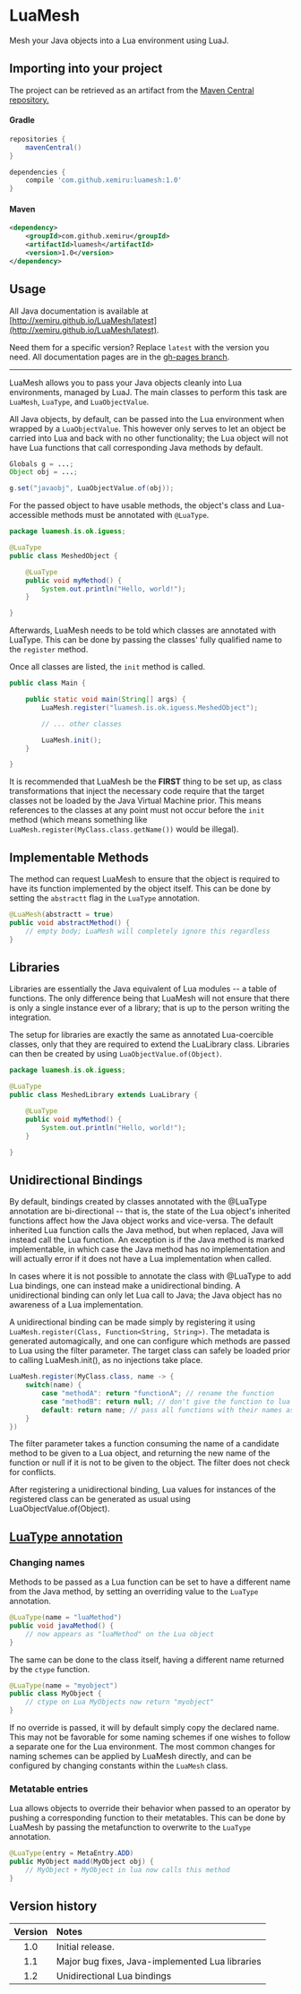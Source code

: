 # LuaMesh

Mesh your Java objects into a Lua environment using LuaJ.

## Importing into your project

The project can be retrieved as an artifact from the [Maven Central repository.](https://search.maven.org/#artifactdetails%7Ccom.github.xemiru%7Cluamesh%7C1.0%7Cjar)

#### Gradle
```groovy
repositories {
    mavenCentral()
}

dependencies {
    compile 'com.github.xemiru:luamesh:1.0'
}
```

#### Maven
```xml
<dependency>
    <groupId>com.github.xemiru</groupId>
    <artifactId>luamesh</artifactId>
    <version>1.0</version>
</dependency>
```

## Usage

All Java documentation is available at [http://xemiru.github.io/LuaMesh/latest](http://xemiru.github.io/LuaMesh/latest).

Need them for a specific version? Replace `latest` with the version you need. All documentation pages are in the [gh-pages branch](https://github.com/Xemiru/LuaMesh/tree/gh-pages).

----

LuaMesh allows you to pass your Java objects cleanly into Lua environments, managed by LuaJ. The main classes to perform this task are `LuaMesh`, `LuaType`, and `LuaObjectValue`.

All Java objects, by default, can be passed into the Lua environment when wrapped by a `LuaObjectValue`. This however only serves to let an object be carried into Lua and back with no other functionality; the Lua object will not have Lua functions that call corresponding Java methods by default.

```java
Globals g = ...;
Object obj = ...;

g.set("javaobj", LuaObjectValue.of(obj));
```

For the passed object to have usable methods, the object's class and Lua-accessible methods must be annotated with `@LuaType`.

```java
package luamesh.is.ok.iguess;

@LuaType
public class MeshedObject {

    @LuaType
    public void myMethod() {
        System.out.println("Hello, world!");
    }

}
```

Afterwards, LuaMesh needs to be told which classes are annotated with LuaType. This can be done by passing the classes' fully qualified name to the `register` method.

Once all classes are listed, the `init` method is called.

```java
public class Main {

    public static void main(String[] args) {
        LuaMesh.register("luamesh.is.ok.iguess.MeshedObject");

        // ... other classes

        LuaMesh.init();
    }

}
```

It is recommended that LuaMesh be the **FIRST** thing to be set up, as class transformations that inject the necessary code require that the target classes not be loaded by the Java Virtual Machine prior. This means references to the classes at any point must not occur before the `init` method (which means something like `LuaMesh.register(MyClass.class.getName())` would be illegal).

## Implementable Methods

The method can request LuaMesh to ensure that the object is required to have its function implemented by the object itself. This can be done by setting the `abstractt` flag in the `LuaType` annotation.

```java
@LuaMesh(abstractt = true)
public void abstractMethod() {
    // empty body; LuaMesh will completely ignore this regardless
}
```

## Libraries

Libraries are essentially the Java equivalent of Lua modules -- a table of functions. The only difference being that LuaMesh will not ensure that there is only a single instance ever of a library; that is up to the person writing the integration.

The setup for libraries are exactly the same as annotated Lua-coercible classes, only that they are required to extend the LuaLibrary class. Libraries can then be created by using `LuaObjectValue.of(Object)`.

```java
package luamesh.is.ok.iguess;

@LuaType
public class MeshedLibrary extends LuaLibrary {

    @LuaType
    public void myMethod() {
        System.out.println("Hello, world!");
    }

}
```

## Unidirectional Bindings

By default, bindings created by classes annotated with the @LuaType annotation are bi-directional -- that is, the state of the Lua object's inherited functions affect how the Java object works and vice-versa. The default inherited Lua function calls the Java method, but when replaced, Java will instead call the Lua function. An exception is if the Java method is marked implementable, in which case the Java method has no implementation and will actually error if it does not have a Lua implementation when called.

In cases where it is not possible to annotate the class with @LuaType to add Lua bindings, one can instead make a unidirectional binding. A unidirectional binding can only let Lua call to Java; the Java object has no awareness of a Lua implementation.

A unidirectional binding can be made simply by registering it using `LuaMesh.register(Class, Function<String, String>)`. The metadata is generated automagically, and one can configure which methods are passed to Lua using the filter parameter. The target class can safely be loaded prior to calling LuaMesh.init(), as no injections take place.

```java
LuaMesh.register(MyClass.class, name -> {
    switch(name) {
        case "methodA": return "functionA"; // rename the function
        case "methodB": return null; // don't give the function to lua
        default: return name; // pass all functions with their names as-is
    }
})
```

The filter parameter takes a function consuming the name of a candidate method to be given to a Lua object, and returning the new name of the function or null if it is not to be given to the object. The filter does not check for conflicts.

After registering a unidirectional binding, Lua values for instances of the registered class can be generated as usual using LuaObjectValue.of(Object).

## [LuaType annotation](https://xemiru.github.io/LuaMesh/latest/com/github/xemiru/luamesh/LuaType.html)

### Changing names

Methods to be passed as a Lua function can be set to have a different name from the Java method, by setting an overriding value to the `LuaType` annotation.

```java
@LuaType(name = "luaMethod")
public void javaMethod() {
    // now appears as "luaMethod" on the Lua object
}
```

The same can be done to the class itself, having a different name returned by the `ctype` function.

```java
@LuaType(name = "myobject")
public class MyObject {
    // ctype on Lua MyObjects now return "myobject"
}
```

If no override is passed, it will by default simply copy the declared name. This may not be favorable for some naming schemes if one wishes to follow a separate one for the Lua environment. The most common changes for naming schemes can be applied by LuaMesh directly, and can be configured by changing constants within the `LuaMesh` class.

### Metatable entries

Lua allows objects to override their behavior when passed to an operator by pushing a corresponding function to their metatables. This can be done by LuaMesh by passing the metafunction to overwrite to the `LuaType` annotation.

```java
@LuaType(entry = MetaEntry.ADD)
public MyObject madd(MyObject obj) {
    // MyObject + MyObject in lua now calls this method
}
```

## Version history

| Version | Notes |
|:-:|:--|
| 1.0 | Initial release. |
| 1.1 | Major bug fixes, Java-implemented Lua libraries |
| 1.2 | Unidirectional Lua bindings |
